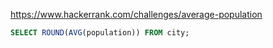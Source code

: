 https://www.hackerrank.com/challenges/average-population

```SQL
SELECT ROUND(AVG(population)) FROM city;
```
